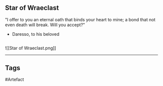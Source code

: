 ## Star of Wraeclast
"I offer to you an eternal oath
that binds your heart to mine;
a bond that not even death will break.
Will you accept?"
- Daresso, to his beloved
## 
![[Star of Wraeclast.png]]

---
## Tags
#Artefact